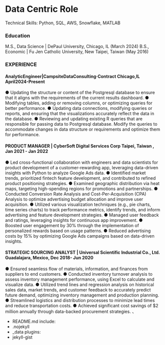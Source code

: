 

# Data Centric Role
Technical Skills: Python, SQL, AWS, Snowflake, MATLAB
### Education

M.S., Data Science | DePaul University, Chicago, IL (March 2024)
B.S., Economic     | Fu Jen Catholic University, New Taipei, Taiwan (May 2016)

### EXPERIENCE
#### AnalyticEngineer|CampsiteDataConsulting·Contract Chicago,IL April2024-Present
● Updating the structure or content of the Postgresql database to ensure that it aligns with the requirements of the current results dashboard.
● Modifying tables, adding or removing columns, or optimizing queries for better performance.
● Updating data connections, modifying queries or reports, and ensuring that the visualizations accurately reflect the data in the database.
● Reviewing and updating existing R queries that are responsible for passing data to Postgresql database. Modify the queries to accommodate changes in data structure or requirements and optimize them for performance.
#### PRODUCT MANAGER | CyberSoft Digital Services Corp Taipei, Taiwan , Jan 2021 - Jan 2022
● Led cross-functional collaboration with engineers and data scientists for product development of a customer-rewarding app, leveraging data-driven insights with Python to analyze Google Ads data.
● Identified market trends, prioritized fintech feature development, and contributed to refined product positioning strategies.
● Examined geographic distribution via heat maps, targeting high-spending regions for promotions and partnerships.
● Conducted Conversion Rate Analysis and Cost-Per-Acquisition (CPA) Analysis to optimize advertising budget allocation and improve user acquisition.
● Utilized various visualization techniques (e.g., pie charts, time series charts) to track performance metrics, identify trends, and inform advertising and feature development strategies.
● Managed user feedback and ratings, leveraging insights for continuous app improvement.
● Boosted user engagement by 30% through the implementation of personalized rewards based on usage patterns.
● Reduced advertising costs by 15% by optimizing Google Ads campaigns based on data-driven insights.
#### STRATEGIC SOURCING ANALYST | Universal Scientific Industrial Co., Ltd. Guadalajara, Mexico, Dec 2018- Jun 2020
● Ensured seamless flow of materials, information, and finances from suppliers to end customers.
● Conducted inventory turnover analysis to assess inventory management performance, using Excel to calculate and visualize data.
● Utilized trend lines and regression analysis on historical sales data, market trends, and customer feedback to accurately predict future demand, optimizing inventory management and production planning.
● Streamlined logistics and distribution processes to minimize lead times and reduce transportation costs.
● Achieved significant cost savings of $2 million annually through data-backed procurement strategies.
、
  - README.md
include:
  - .nojekyll
  - _data
plugins:
  - jekyll-gist
